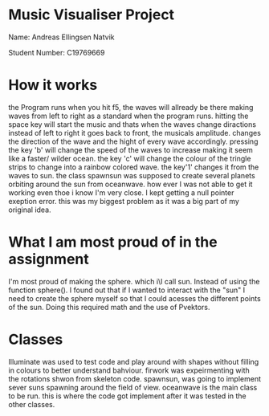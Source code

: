 # Music Visualiser Project

Name: Andreas Ellingsen Natvik

Student Number: C19769669
# How it works
the Program runs when you hit f5, the waves will allready be there making waves from left to right as a standard when the program runs. 
hitting the space key will start the music and thats when the waves change diractions instead of left to right it goes back to front, the musicals amplitude. changes the direction of the wave and the hight of every wave accordingly. pressing the key 'b' will change the speed of the waves to increase making it seem like a faster/ wilder ocean. the key 'c' will change the colour of the tringle strips to change into a rainbow colored wave. the key'1' changes it from the waves to sun.
the class spawnsun was supposed to create several planets orbiting around the sun from oceanwave. how ever I was not able to get it working even thoe i know I'm very close. I kept getting a null pointer exeption error. this was my biggest problem as it was a big part of my original idea.
# What I am most proud of in the assignment
I'm most proud of making the sphere. which i\I call sun. Instead of using the function sphere(). I found out that if I wanted to interact with the "sun" I need to create the sphere myself so that I could acesses the different points of the sun. Doing this required math and the use of Pvektors. 
# Classes
Illuminate was used to test code and play around with shapes without filling in colours to better understand bahviour. 
firwork was expeirmenting with the rotations shwon from skeleton code. 
spawnsun, was going to implement sever suns spawning around the field of view.
oceanwave is the main class to be run. this is where the code got implement after it was tested in the other classes. 


